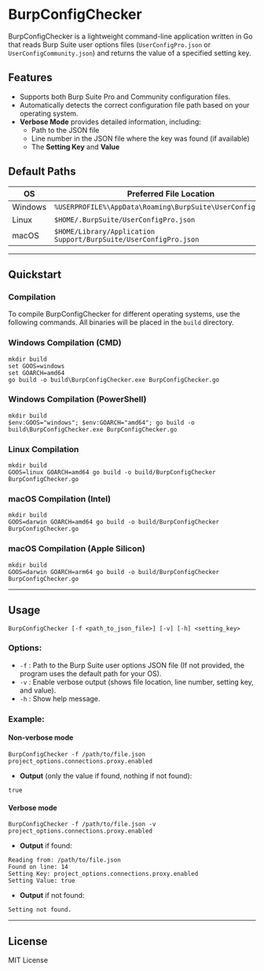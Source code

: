 # BurpConfigChecker

BurpConfigChecker is a lightweight command-line application written in Go that reads Burp Suite user options files (`UserConfigPro.json` or `UserConfigCommunity.json`) and returns the value of a specified setting key.

## Features
- Supports both Burp Suite Pro and Community configuration files.
- Automatically detects the correct configuration file path based on your operating system.
- **Verbose Mode** provides detailed information, including:
  - Path to the JSON file
  - Line number in the JSON file where the key was found (if available)
  - The **Setting Key** and **Value**
  
## Default Paths
| OS      | Preferred File Location                        | Fallback Location                                   |
|---------|------------------------------------------------|---------------------------------------------------|
| Windows | `%USERPROFILE%\AppData\Roaming\BurpSuite\UserConfigPro.json` | `%USERPROFILE%\AppData\Roaming\BurpSuite\UserConfigCommunity.json` |
| Linux   | `$HOME/.BurpSuite/UserConfigPro.json`     | `$HOME/.BurpSuite/UserConfigCommunity.json`  |
| macOS   | `$HOME/Library/Application Support/BurpSuite/UserConfigPro.json` | `$HOME/Library/Application Support/BurpSuite/UserConfigCommunity.json` |

---

## Quickstart
### Compilation
To compile BurpConfigChecker for different operating systems, use the following commands. All binaries will be placed in the `build` directory.

### Windows Compilation (CMD)
```
mkdir build
set GOOS=windows
set GOARCH=amd64
go build -o build\BurpConfigChecker.exe BurpConfigChecker.go
```

### Windows Compilation (PowerShell)
```
mkdir build
$env:GOOS="windows"; $env:GOARCH="amd64"; go build -o build\BurpConfigChecker.exe BurpConfigChecker.go
```

### Linux Compilation
```
mkdir build
GOOS=linux GOARCH=amd64 go build -o build/BurpConfigChecker BurpConfigChecker.go
```

### macOS Compilation (Intel)
```
mkdir build
GOOS=darwin GOARCH=amd64 go build -o build/BurpConfigChecker BurpConfigChecker.go
```

### macOS Compilation (Apple Silicon)
```
mkdir build
GOOS=darwin GOARCH=arm64 go build -o build/BurpConfigChecker BurpConfigChecker.go
```

---

## Usage
```
BurpConfigChecker [-f <path_to_json_file>] [-v] [-h] <setting_key>
```

### Options:
- `-f` : Path to the Burp Suite user options JSON file (If not provided, the program uses the default path for your OS).
- `-v` : Enable verbose output (shows file location, line number, setting key, and value).
- `-h` : Show help message.

### Example:
#### Non-verbose mode
```
BurpConfigChecker -f /path/to/file.json project_options.connections.proxy.enabled
```
- **Output** (only the value if found, nothing if not found):
```
true
```

#### Verbose mode
```
BurpConfigChecker -f /path/to/file.json -v project_options.connections.proxy.enabled
```
- **Output** if found:
```
Reading from: /path/to/file.json
Found on line: 14
Setting Key: project_options.connections.proxy.enabled
Setting Value: true
```
- **Output** if not found:
```
Setting not found.
```

---

## License
MIT License
